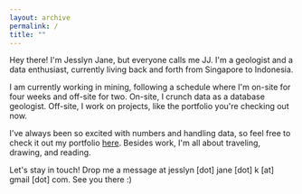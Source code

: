 ```yaml
---
layout: archive
permalink: /
title: ""
---
```


Hey there! I'm Jesslyn Jane, but everyone calls me JJ. I'm a geologist and a data enthusiast, currently living back and forth from Singapore to Indonesia.

I am currently working in mining, following a schedule where I'm on-site for four weeks and off-site for two. On-site, I crunch data as a database geologist. Off-site, I work on projects, like the portfolio you're checking out now.

I've always been so excited with numbers and handling data, so feel free to check it out my portfolio [here](/portofolio/). Besides work, I'm all about traveling, drawing, and reading.

Let's stay in touch! Drop me a message at jesslyn [dot] jane [dot] k [at] gmail [dot] com. See you there :)
